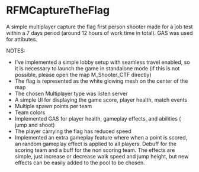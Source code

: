 # RFMCaptureTheFlag

A simple multiplayer capture the flag first person shooter made for a job test within a 7 days period (around 12 hours of work time in total). GAS was used for attibutes.


NOTES:

- I’ve  implemented a simple lobby setup with seamless travel enabled, so it is necessary to launch the game in standalone mode (if this is not possible, please open the map M_Shooter_CTF directly)
- The flag is represented as the white glowing mesh on the center of the map
- The chosen Multiplayer type was listen server  
- A simple UI for displaying the game score, player health, match events
- Multiple spawn points per team
- Team colors
- Implemented GAS for player health, gameplay effects, and abilities ( jump and shoot)
- The player carrying the flag has reduced speed
- Implemented an extra gameplay feature where when a point is scored, an random gameplay effect is applied to all players. Debuff for the scoring team and a buff for the non scoring team.
The effects are simple, just increase or decrease walk speed and jump height, but new effects can be easily added to the pool to be chosen.

